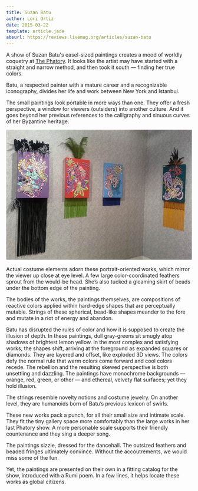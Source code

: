 ```yaml
---
title: Suzan Batu
author: Lori Ortiz
date: 2015-03-22
template: article.jade
absurl: https://reviews.livemag.org/articles/suzan-batu
---
```


A show of Suzan Batu's easel-sized paintings creates a mood of worldly coquetry at [The Phatory](http://phatory.com). It looks like the artist may have started with a straight and narrow method, and then took it south &mdash; finding her true colors.<span class="more"></span>

Batu, a respected painter with a mature career and a recognizable iconography, divides her life and work between New York and Istanbul. 

The small paintings look portable in more ways than one. They offer a fresh perspective, a window for viewers (outsiders) into another culture. And it goes beyond her previous references to the calligraphy and sinuous curves of her Byzantine heritage.

![Installation view](batu.jpg "Photo: Eung Ho Park")

Actual costume elements adorn these portrait-oriented works, which mirror the viewer up close at eye level. A few large color-coordinated feathers sprout from the would-be head. She’s also tucked a gleaming skirt of beads under the bottom edge of the painting. 

The bodies of the works, the paintings themselves, are compositions of reactive colors applied within hard-edge shapes that are perceptually mutable. Strings of these spherical, bead-like shapes meander to the fore and mutate in a riot of energy and abandon.  

Batu has disrupted the rules of color and how it is supposed to create the illusion of depth. In these paintings, dull gray-greens sit smugly atop shadows of brightest lemon yellow. In the most complex and satisfying works, the shapes shift, arriving at the foreground as expanded squares or diamonds. They are layered and offset, like exploded 3D views. The colors defy the normal rule that warm colors come forward and cool colors recede. The rebellion and the resulting skewed perspective is both unsettling and dazzling. The paintings have monochrome backgrounds &mdash; orange, red, green, or other &mdash; and ethereal, velvety flat surfaces; yet they hold illusion.

The strings resemble novelty notions and costume jewelry. On another level, they are humanoids born of Batu’s previous lexicon of swirls.

These new works pack a punch, for all their small size and intimate scale. They fit the tiny gallery space more comfortably than the large works in her last Phatory show. A more personable scale supports their friendly countenance and they sing a deeper song. 

The paintings sizzle, dressed for the dancehall. The outsized feathers and beaded fringes ultimately convince. Without the accoutrements, we would miss some of the fun. 

Yet, the paintings are presented on their own in a fitting catalog for the show, introduced with a Rumi poem. In a few lines, it helps locate these works as global citizens.
